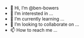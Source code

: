 - 👋 Hi, I’m @ben-bowers
- 👀 I’m interested in ...
- 🌱 I’m currently learning ...
- 💞️ I’m looking to collaborate on ...
- 📫 How to reach me ...

<!---
ben-bowers/ben-bowers is a ✨ special ✨ repository because its `README.md` (this file) appears on your GitHub profile.
You can click the Preview link to take a look at your changes.
--->
